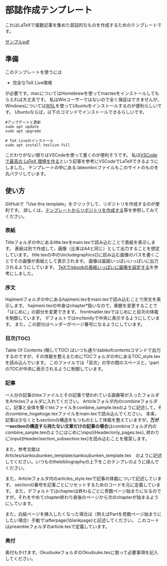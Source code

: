 # 部誌作成テンプレート
これはLaTeXで複数記事を集めた部誌的なものを作成するためのテンプレートです。

[サンプルpdf](out/main.pdf)

## 準備
このテンプレートを使うには
- 完全なTeX Live環境


が必要です。macについてはHomebrewを使ってmactexをインストールしてもらえれば大丈夫です。
私はWinユーザーではないので全く保証はできませんが，Windowsについては[WSL](https://learn.microsoft.com/ja-jp/windows/wsl/install)を使ってUbuntuをインストールするのが便利らしいです。
Ubuntuならば，以下のコマンドでインストールできるらしいです。
```
#アップデートと更新
sudo apt update
sudo apt upgrade

# TeX Liveのインストール
sudo apt install texlive-full
```

こだわりがない限りはVSCodeを使って書くのが便利そうです。
私は[VSCode で最高の LaTeX 環境を作る](https://qiita.com/rainbartown/items/d7718f12d71e688f3573)という記事を参考にVSCodeでLaTeXできるようにしました。
テンプレートの中にある.latexmkrcファイルもこのサイトのものを丸パクリしています。

## 使い方
GitHubで「Use this template」をクリックして、リポジトリを作成するのが便利です。
詳しくは，[テンプレートからリポジトリを作成する](https://docs.github.com/ja/repositories/creating-and-managing-repositories/creating-a-repository-from-a-template)等を参照してみてください。

### 表紙
Titleフォルダの中にあるtitle.texをmain.texで読み込むことで表紙を表示します。
表紙は別で作成して，画像（比率はA4と同じ）として出力することを想定しています。
title.texの中の\includegraphics{}に読み込む画像のパスを書くことでその画像が表紙として表示されます。
画像は画面いっぱいいっぱいに出力されるようにしています。
[TeXでjsbookの表紙いっぱいに画像を設定する](https://qiita.com/gatosyocora/items/396d11b94d9201c61094)を参考にしました。

### 序文
Hajimeniフォルダの中にあるhajimeni.texをmain.texで読み込むことで序文を表示します。
hajimeni.texの中身はchapter*扱いなので，章題を変更することで「はじめに」の部分を変更できます。
frontmatter.texではじめにと目次の体裁を制御しています。
デフォルトではmcfamilyで中央に表示するようにしています。
また，この部分はヘッダーがページ番号になるようにしています。

### 目次(TOC)
Table Of Contents (略してTOC) はいつも通り\tableofcontentsコマンドで出力するのですが，その体裁を整えるためにTOCフォルダの中にあるTOC_style.texを読み込んでいます。
このファイルでは「目次」の字の間のスペースと，\partのTOCが中央に表示されるように制御しています。

### 記事
一人分の記事のtexファイルとその記事で使われている画像等が入ったフォルダをArticlesフォルダに入れてください。
Articleフォルダ内のcombineフォルダに，記事と全体を繋ぐtexファイルをcombine_sample.texのように記述して，そのcombine_hogehoge.texファイルをmain.texで読み込んでください。
本来，記事は少なくともsectionの構造をもつものとして体裁を整えていますが，**万が一sectionの構造すら持たない文章だけの記事の場合**はcombineフォルダ内のcombine_sanple.texのようにはじめに\input{Header/only_pages.tex}, 終わりに\input{Header/section_subsection.tex}を読み込むことを推奨します。

また，参考文献はArticles/sankoubunken_template/sankoubunken_template.tex　のように記述してください。いつものthebibliographyの上下をこのテンプレのように挟んでください。

また，Articleフォルダ内のarticles_style.texで記事の体裁について記述しています。
sectionの番号を記事ごとにリセットするためのコードを元に定義しています。
また，デフォルトではchapterは終わるごとに奇数ページ始まりになるのですが，それをやめてchapter終わり直後のページから次のchapterが始まるようにしています。

また，白紙ページを挿入したくなった場合は（例えばPartを奇数ページ始まりにしたい場合）手動で\afterpage{\blankpage}と記述してください。
このコードはpreambleフォルダのarticle.texで定義しています。

### 奥付
奥付もかけます。OkudsukeフォルダのOkudsuke.texに倣って必要事項を記入してください。









